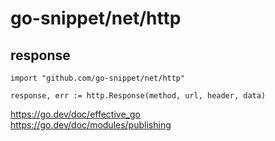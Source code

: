 # go-snippet/net/http  

## response  

```
import "github.com/go-snippet/net/http"

response, err := http.Response(method, url, header, data)

```



https://go.dev/doc/effective_go  
https://go.dev/doc/modules/publishing  

